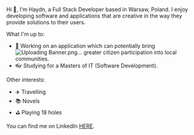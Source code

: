 

Hi 👋, I'm Haydn, a Full Stack Developer based in Warsaw, Poland. I enjoy developing software and applications that are creative in the way they provide solutions to their users.

What I'm up to:
* :iphone: Working on an application which can potentially bring![Uploading Banner.png…]()
 greater citizen participation into local communities.
* :eyeglasses: Studying for a Masters of IT (Software Development).

Other interests:
* :airplane: Travelling
* :books: Novels
* :golf: Playing 18 holes

You can find me on LinkedIn [HERE](https://www.linkedin.com/in/haydnmartin/).
